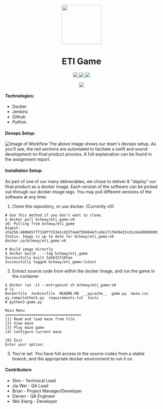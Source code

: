 <p align="center">
    <img src="https://jenkins.io/images/logos/worldwide/worldwide.png"
        height="130">
   <h1 align="center"> ETI Game </h1>
</p>

<p align="center">
    <a href="https://hub.docker.com/repository/docker/bchewy/eti_game/">
  <img src="https://img.shields.io/docker/pulls/bchewy/eti_game?style=for-the-badge" />
    </a>
  <a href="https://hub.docker.com/repository/docker/bchewy/eti_game/">
      <img src="https://img.shields.io/docker/cloud/build/bchewy/eti_game?style=for-the-badge"/>
  </a>
    <img src="http://bchewy.me:8080/buildStatus/icon?job=eti_game"/>
</p>

<p align="center">
    <img align="center" src="https://media.giphy.com/media/fYlCJWTzTyZypIMvmk/giphy.gif"/>
</p>


#### Technologies:
- Docker 
- Jenkins
- Github
- Python

#### Devops Setup:
![Image of Workflow](https://i.imgur.com/jfo4Jlt.png)
The above image shows our team's devops setup. As you'll see, the red sections are automated to faciliate a swift and sound development-to-final product process. A full explaination can be found in the assignment report.


#### Installation Setup:
As part of one of our many deliverables, we chose to deliver & "deploy" our final product as a docker image. Each version of the software can be picked out through our docker image tags. You may pull different versions of the software at any time. 

1. Clone this repository, or use docker. (Currently v0)
``` 
# Use this method if you don't want to clone.
$ docker pull bchewy/eti_game:v0
v0: Pulling from bchewy/eti_game
Digest: sha256:488b857f7310ff25341cd23f4a6f3b664efca9e1717649425cd1c642089bb091
Status: Image is up to date for bchewy/eti_game:v0
docker.io/bchewy/eti_game:v0

# Build image directly 
$ docker build . --tag bchewy/eti_game             
Successfully built 5ab833710fae
Successfully tagged bchewy/eti_game:latest
```
2. Extract source code from within the docker image, and run the game in the container
```
$ docker run -it --entrypoint sh bchewy/eti_game:v0
# ls
Dockerfile  Jenkinsfile  README.MD  __pycache__  game.py  maze.csv  py_compileCheck.py	requirements.txt  tests
# python3 game.py

Main Menu
===================================
[1]	Read and load maze from file
[2]	View maze
[3]	Play maze game
[4]	Configure current maze

[0]	Exit
Enter your option:
```
3. You're set. You have full access to the source codes from a stable branch, and the appropriate docker environment to run it on.

#### Contributors
- Shin - Technical Lead
- Jia Wei - QA Lead
- Brian - Project Manager/Developer
- Darren - QA Engineer
- Wei Xiang - Developer
